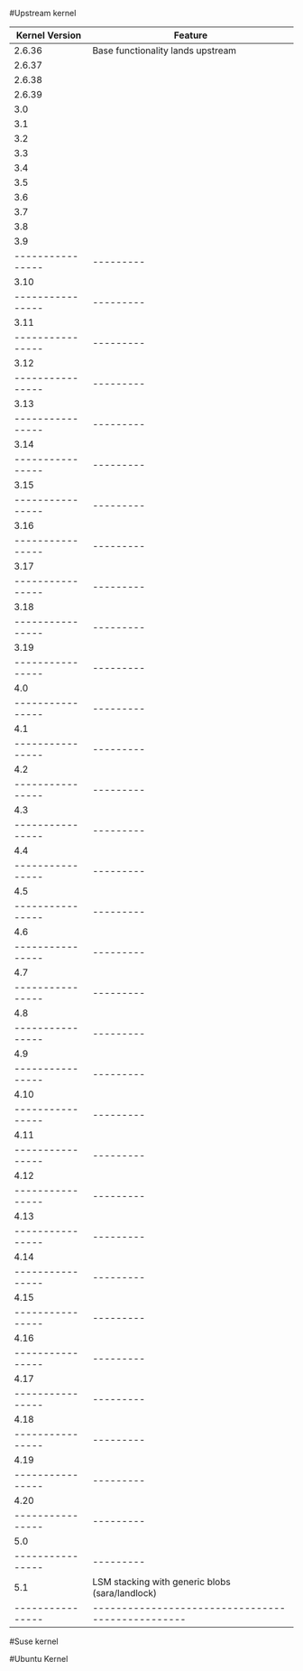 
#Upstream kernel

| Kernel Version | Feature |
|----------------|---------|
| 2.6.36         | Base functionality lands upstream |
| 2.6.37         |         |
| 2.6.38         |         |
| 2.6.39         |         |
| 3.0            |         |
| 3.1            |         |
| 3.2            |         |
| 3.3            |         |
| 3.4            |         |
| 3.5            |         |
| 3.6            |         |
| 3.7            |         |
| 3.8            |         |
| 3.9            |         |
|----------------|---------|
| 3.10           |         |
|----------------|---------|
| 3.11           |         |
|----------------|---------|
| 3.12           |         |
|----------------|---------|
| 3.13           |         |
|----------------|---------|
| 3.14           |         |
|----------------|---------|
| 3.15           |         |
|----------------|---------|
| 3.16           |         |
|----------------|---------|
| 3.17           |         |
|----------------|---------|
| 3.18           |         |
|----------------|---------|
| 3.19           |         |
|----------------|---------|
| 4.0            |         |
|----------------|---------|
| 4.1            |         |
|----------------|---------|
| 4.2            |         |
|----------------|---------|
| 4.3            |         |
|----------------|---------|
| 4.4            |         |
|----------------|---------|
| 4.5            |         |
|----------------|---------|
| 4.6            |         |
|----------------|---------|
| 4.7            |         |
|----------------|---------|
| 4.8            |         |
|----------------|---------|
| 4.9            |         |
|----------------|---------|
| 4.10           |         |
|----------------|---------|
| 4.11           |         |
|----------------|---------|
| 4.12           |         |
|----------------|---------|
| 4.13           |         |
|----------------|---------|
| 4.14           |         |
|----------------|---------|
| 4.15           |         |
|----------------|---------|
| 4.16           |         |
|----------------|---------|
| 4.17           |         |
|----------------|---------|
| 4.18           |         |
|----------------|---------|
| 4.19           |         |
|----------------|---------|
| 4.20           |         |
|----------------|---------|
| 5.0            |         |
|----------------|---------|
| 5.1            | LSM stacking with generic blobs (sara/landlock) |
|----------------|-------------------------------------------------|

#Suse kernel

#Ubuntu Kernel

